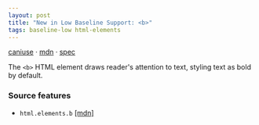 ```yaml
---
layout: post
title: "New in Low Baseline Support: <b>"
tags: baseline-low html-elements
---
```


[caniuse](https://caniuse.com/?search=b) · [mdn](https://developer.mozilla.org/en-US/search?q=<b>) · [spec](https://html.spec.whatwg.org/multipage/text-level-semantics.html#the-b-element)

The `<b>` HTML element draws reader's attention to text, styling text as bold by default.

### Source features

- ``html.elements.b`` [[mdn]](https://developer.mozilla.org/en-US/search?q=html.elements.b)
